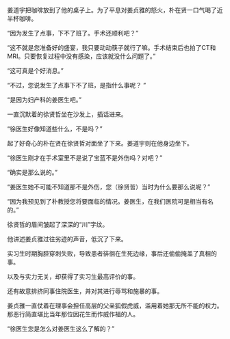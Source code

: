 姜道宇把咖啡放到了他的桌子上。为了平息对姜贞雅的怒火，朴在贤一口气喝了近半杯咖啡。

“因为发生了点事，下不了班了。手术还顺利吧？”

“这不就是您准备好的盛宴，我只要动动筷子就行了嘛。手术结束后也拍了CT和MRI。只要恢复过程中没有感染，应该就没什么问题了。”

“这可真是个好消息。”

“不过，您说发生了点事下不了班，是指什么事呢？ ”

“是因为妇产科的姜医生吧。”

一直沉默着的徐贤哲坐在沙发上，插话进来。

“徐医生好像知道些什么，不是吗？”

起了好奇心的朴在贤在徐贤哲对面坐了下来。姜道宇则在他身边坐下。

“徐医生刚才在手术室里不是说了宝蓝不是外伤吗？对吧？”

“确实是那么说的。”

“姜医生她不可能不知道那不是外伤，您（徐贤哲）当时为什么要那么说呢？”

“因为我预见到了朴教授您将要面临的情况。姜医生，在我们医院可是相当有名的。”

徐贤哲的眉间皱起了深深的“川”字纹。

他讲述姜贞雅过往劣迹的声音，低沉了下来。

实习生时期胸腔穿刺失败，导致患者徘徊在生死边缘，事后还偷偷掩盖了真相的事。

以及与实力无关，却获得了实习生最高评价的事。

还有故意排挤同事住院医生，并对其进行辱骂和施暴的事。

姜贞雅一直仗着在理事会担任高层的父亲狐假虎威，滥用着她那无所不能的权力。那恶行简直堪比当年那位因花生而作威作福的人。

“徐医生您是怎么对姜医生这么了解的？”